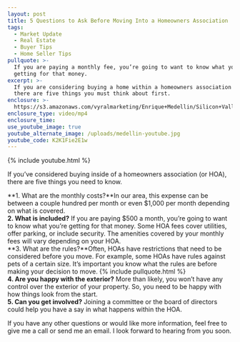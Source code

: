 ```yaml
---
layout: post
title: 5 Questions to Ask Before Moving Into a Homeowners Association
tags:
  - Market Update
  - Real Estate
  - Buyer Tips
  - Home Seller Tips
pullquote: >-
  If you are paying a monthly fee, you’re going to want to know what you’re
  getting for that money.
excerpt: >-
  If you are considering buying a home within a homeowners association (or HOA),
  there are five things you must think about first.
enclosure: >-
  https://s3.amazonaws.com/vyralmarketing/Enrique+Medellin/Silicon+Valley+Real+Estate-+5+Questions+to+Ask+Before+Moving+Into+a+Homeowners+Association.mp4
enclosure_type: video/mp4
enclosure_time:
use_youtube_image: true
youtube_alternate_image: /uploads/medellin-youtube.jpg
youtube_code: K2K1Fie2E1w
---
```



{% include youtube.html %}

If you’ve considered buying inside of a homeowners association (or HOA), there are five things you need to know.

**1. What are the monthly costs?**In our area, this expense can be between a couple hundred per month or even $1,000 per month depending on what is covered.<br>**2. What is included?** If you are paying $500 a month, you’re going to want to know what you’re getting for that money. Some HOA fees cover utilities, offer parking, or include security. The amenities covered by your monthly fees will vary depending on your HOA.<br>**3. What are the rules?**Often, HOAs have restrictions that need to be considered before you move. For example, some HOAs have rules against pets of a certain size. It’s important you know what the rules are before making your decision to move. {% include pullquote.html %}<br>**4. Are you happy with the exterior?** More than likely, you won’t have any control over the exterior of your property. So, you need to be happy with how things look from the start.<br>**5. Can you get involved?** Joining a committee or the board of directors could help you have a say in what happens within the HOA.

If you have any other questions or would like more information, feel free to give me a call or send me an email. I look forward to hearing from you soon.